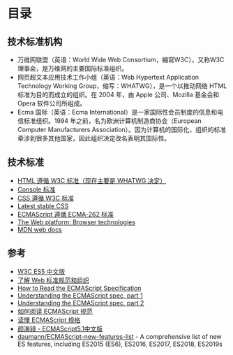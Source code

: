 # 目录

## 技术标准机构

- 万维网联盟（英语：World Wide Web Consortium，縮寫W3C），又称W3C理事会，是万维网的主要国际标准组织。
- 网页超文本应用技术工作小组（英语：Web Hypertext Application Technology Working Group，缩写：WHATWG），是一个以推动网络 HTML 标准为目的而成立的组织。在 2004 年，由 Apple 公司、Mozilla 基金会和 Opera 软件公司所组成。
- Ecma 国际（英语：Ecma International）是一家国际性会员制度的信息和电信标准组织。1994 年之前，名为欧洲计算机制造商协会（European Computer Manufacturers Association）。因为计算机的国际化，组织的标准牵涉到很多其他国家，因此组织决定改名表明其国际性。

## 技术标准

- [HTML 遵循 W3C 标准（现在主要是 WHATWG 决定）](https://html.spec.whatwg.org/)
- [Console 标准](https://console.spec.whatwg.org/)
- [CSS 遵循 W3C 标准](https://www.w3.org/Style/CSS/)
- [Latest stable CSS](https://www.w3.org/TR/CSS/)
- [ECMAScript 遵循 ECMA-262 标准](https://www.ecma-international.org/publications/standards/Ecma-262.htm)
- [The Web platform: Browser technologies](https://platform.html5.org/)
- [MDN web docs](https://developer.mozilla.org/)

## 参考

- [W3C ES5 中文版](https://www.w3.org/html/ig/zh/wiki/ES5)
- [了解 Web 标准规范和组织](https://juejin.im/post/5c700b1de51d457fd033f496)
- [How to Read the ECMAScript Specification](https://timothygu.me/es-howto/)
- [Understanding the ECMAScript spec, part 1](https://v8.dev/blog/understanding-ecmascript-part-1)
- [Understanding the ECMAScript spec, part 2](https://v8.dev/blog/understanding-ecmascript-part-2)
- [如何阅读 ECMAScript 规范](https://juejin.im/post/5ce354ace51d454d544abea7)
- [读懂 ECMAScript 规格](https://es6.ruanyifeng.com/#docs/spec)
- [颜海镜 - ECMAScript5.1中文版](http://yanhaijing.com/es5/)
- [daumann/ECMAScript-new-features-list](https://github.com/daumann/ECMAScript-new-features-list) - A comprehensive list of new ES features, including ES2015 (ES6), ES2016, ES2017, ES2018, ES2019s


